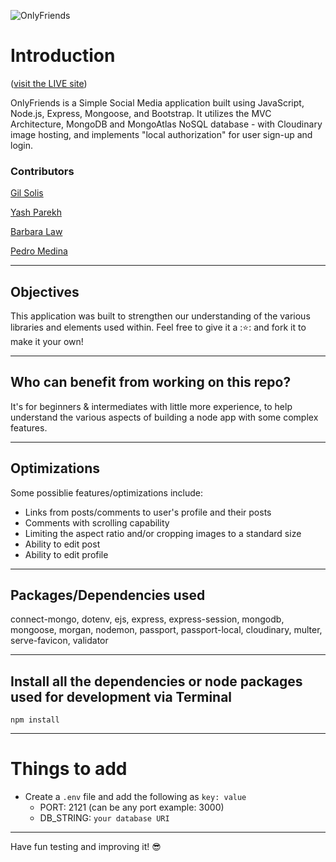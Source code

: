 ![OnlyFriends](https://onlyfriendss.herokuapp.com/imgs/OnlyFriends.JPG)

# Introduction
([visit the LIVE site](https://onlyfriendss.herokuapp.com/))

OnlyFriends is a Simple Social Media application built using JavaScript, Node.js, Express, Mongoose, and Bootstrap. It utilizes the MVC Architecture, MongoDB and MongoAtlas NoSQL database - with Cloudinary image hosting, and implements "local authorization" for user sign-up and login.

### Contributors

[Gil Solis](https://github.com/GilSolis)

[Yash Parekh](https://github.com/yash20010)

[Barbara Law](https://github.com/barbaralaw)

[Pedro Medina](https://github.com/TyrWinDev)

---

## Objectives

This application was built to strengthen our understanding of the various libraries and elements used within. Feel free to give it a ::star:: and fork it to make it your own!

---

## Who can benefit from working on this repo?

It's for beginners & intermediates with little more experience, to help understand the various aspects of building a node app with some complex features. 

---

## Optimizations

Some possiblie features/optimizations include: 
- Links from posts/comments to user's profile and their posts
- Comments with scrolling capability
- Limiting the aspect ratio and/or cropping images to a standard size
- Ability to edit post
- Ability to edit profile

---

## Packages/Dependencies used 

connect-mongo, dotenv, ejs, express, express-session, mongodb, mongoose, morgan, nodemon, passport, passport-local, cloudinary, multer, serve-favicon, validator

---

## Install all the dependencies or node packages used for development via Terminal

`npm install` 

---

# Things to add

- Create a `.env` file and add the following as `key: value` 
  - PORT: 2121 (can be any port example: 3000) 
  - DB_STRING: `your database URI` 
 ---
 
 Have fun testing and improving it! 😎


